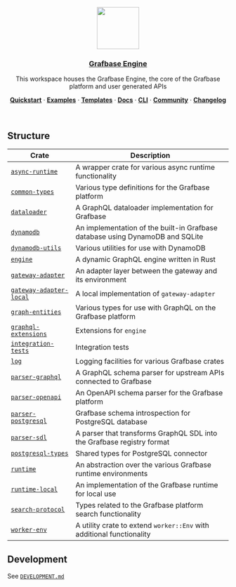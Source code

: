<p align="center">
  <a href="https://grafbase.com">
    <img src="https://grafbase.com/images/other/grafbase-logo-circle.png" height="96">
    <h3 align="center">Grafbase Engine</h3>
  </a>
</p>

<p align="center">
  This workspace houses the Grafbase Engine, the core of the Grafbase platform and user generated APIs
</p>

<p align="center">
  <a href="https://grafbase.com/docs/quickstart/get-started"><strong>Quickstart</strong></a> ·
  <a href="/examples"><strong>Examples</strong></a> ·
  <a href="/templates"><strong>Templates</strong></a> ·
  <a href="https://grafbase.com/docs"><strong>Docs</strong></a> ·
  <a href="https://grafbase.com/cli"><strong>CLI</strong></a> ·
  <a href="https://grafbase.com/community"><strong>Community</strong></a> ·
  <a href="https://grafbase.com/changelog"><strong>Changelog</strong></a>
</p>

<br/>

## Structure

| Crate                                                   |                                  Description                                  |
| ------------------------------------------------------- | ----------------------------------------------------------------------------- |
| [`async-runtime`](crates/async-runtime)                 | A wrapper crate for various async runtime functionality                       |
| [`common-types`](crates/common-types)                   | Various type definitions for the Grafbase platform                            |
| [`dataloader`](crates/dataloader)                       | A GraphQL dataloader implementation for Grafbase                              |
| [`dynamodb`](crates/dynamodb)                           | An implementation of the built-in Grafbase database using DynamoDB and SQLite |
| [`dynamodb-utils`](crates/dynamodb-utils)               | Various utilities for use with DynamoDB                                       |
| [`engine`](crates/engine)                               | A dynamic GraphQL engine written in Rust                                      |
| [`gateway-adapter`](crates/gateway-adapter)             | An adapter layer between the gateway and its environment                      |
| [`gateway-adapter-local`](crates/gateway-adapter-local) | A local implementation of `gateway-adapter`                                   |
| [`graph-entities`](crates/graph-entities)               | Various types for use with GraphQL on the Grafbase platform                   |
| [`graphql-extensions`](crates/graphql-extensions)       | Extensions for `engine`                                                       |
| [`integration-tests`](crates/integration-tests)         | Integration tests                                                             |
| [`log`](crates/log)                                     | Logging facilities for various Grafbase crates                                |
| [`parser-graphql`](crates/parser-graphql)               | A GraphQL schema parser for upstream APIs connected to Grafbase               |
| [`parser-openapi`](crates/parser-openapi)               | An OpenAPI schema parser for the Grafbase platform                            |
| [`parser-postgresql`](crates/parser-postgresql)         | Grafbase schema introspection for PostgreSQL database                         |
| [`parser-sdl`](crates/parser-sdl)                       | A parser that transforms GraphQL SDL into the Grafbase registry format        |
| [`postgresql-types`](crates/postgresql-types)           | Shared types for PostgreSQL connector                                         |
| [`runtime`](crates/runtime)                             | An abstraction over the various Grafbase runtime environments                 |
| [`runtime-local`](crates/runtime-local)                 | An implementation of the Grafbase runtime for local use                       |
| [`search-protocol`](crates/search-protocol)             | Types related to the Grafbase platform search functionality                   |
| [`worker-env`](crates/worker-env)                       | A utility crate to extend `worker::Env` with additional functionality         |

## Development

See [`DEVELOPMENT.md`](DEVELOPMENT.md)
